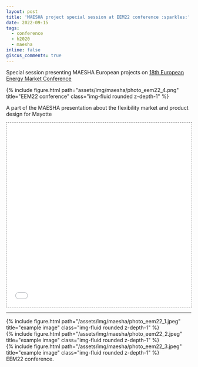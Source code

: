 ```yaml
---
layout: post
title: 'MAESHA project special session at EEM22 conference :sparkles:'
date: 2022-09-15
tags:
  - conference
  - h2020
  - maesha
inline: false
giscus_comments: true
---
```


Special session presenting MAESHA European projects on [18th European Energy Market Conference](https://www.eem22.eu/special-sessions/maesha/)

<div class="row">
    <div class="col-sm mt-3 mt-md-0">
        {% include figure.html path="assets/img/maesha/photo_eem22_4.png" title="EEM22 conference" class="img-fluid rounded z-depth-1" %}
    </div>
</div>

A part of the MAESHA presentation about the flexibility market and product design for Mayotte

<div class="l-page">
  <iframe src="{{ '/assets/files/conferences/eem22.pdf' | relative_url }}" frameborder='0' scrolling='no' height="500px" width="100%" style="border: 1px dashed grey;"></iframe>
</div>

***

<div class="row">
    <div class="col-sm mt-3 mt-md-0">
        {% include figure.html path="/assets/img/maesha/photo_eem22_1.jpeg" title="example image" class="img-fluid rounded z-depth-1" %}
    </div>
    <div class="col-sm mt-3 mt-md-0">
        {% include figure.html path="/assets/img/maesha/photo_eem22_2.jpeg" title="example image" class="img-fluid rounded z-depth-1" %}
    </div>
    <div class="col-sm mt-3 mt-md-0">
        {% include figure.html path="/assets/img/maesha/photo_eem22_3.jpeg" title="example image" class="img-fluid rounded z-depth-1" %}
    </div>
</div>
<div class="caption">
    EEM22 conference.
</div>

